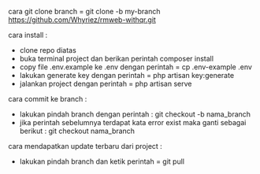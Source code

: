 cara git clone branch = git clone -b my-branch https://github.com/Whyriez/rmweb-withqr.git


cara install :
- clone repo diatas
- buka terminal project dan berikan perintah composer install
- copy file .env.example ke .env dengan perintah = cp .env-example .env
- lakukan generate key dengan perintah = php artisan key:generate
- jalankan project dengan perintah = php artisan serve


cara commit ke branch :
- lakukan pindah branch dengan perintah : git checkout -b nama_branch
- jika perintah sebelumnya terdapat kata error exist maka ganti sebagai berikut : git checkout nama_branch

cara mendapatkan update terbaru dari project :
- lakukan pindah branch dan ketik perintah = git pull
